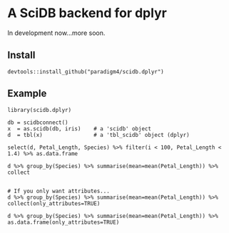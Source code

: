 # A SciDB backend for dplyr

In development now...more soon.

## Install

```{r}
devtools::install_github("paradigm4/scidb.dplyr")
```

## Example

```{r}
library(scidb.dplyr)

db = scidbconnect()
x  = as.scidb(db, iris)    # a 'scidb' object
d  = tbl(x)                # a 'tbl_scidb' object (dplyr)

select(d, Petal_Length, Species) %>% filter(i < 100, Petal_Length < 1.4) %>% as.data.frame

d %>% group_by(Species) %>% summarise(mean=mean(Petal_Length)) %>% collect


# If you only want attributes...
d %>% group_by(Species) %>% summarise(mean=mean(Petal_Length)) %>% collect(only_attributes=TRUE)

d %>% group_by(Species) %>% summarise(mean=mean(Petal_Length)) %>% as.data.frame(only_attributes=TRUE)
```
